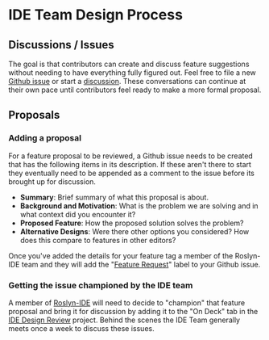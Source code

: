 # IDE Team Design Process

## Discussions / Issues

The goal is that contributors can create and discuss feature suggestions without needing to have everything fully figured out. Feel free to file a new [Github issue](https://github.com/dotnet/roslyn/issues/new?assignees=&labels=Area-IDE%2CFeature+Request&template=feature-suggestion.md) or start a [discussion](https://github.com/dotnet/roslyn/discussions/new). These conversations can continue at their own pace until contributors feel ready to make a more formal proposal.

## Proposals

### Adding a proposal

For a feature proposal to be reviewed, a Github issue needs to be created that has the following items in its description. If these aren't there to start they eventually need to be appended as a comment to the issue before its brought up for discussion.

- **Summary**: Brief summary of what this proposal is about.
- **Background and Motivation**: What is the problem we are solving and in what context did you encounter it?
- **Proposed Feature**: How the proposed solution solves the problem?
- **Alternative Designs**: Were there other options you considered? How does this compare to features in other editors?

Once you've added the details for your feature tag a member of the Roslyn-IDE team and they will add the "[Feature Request](https://github.com/dotnet/roslyn/issues?=is%3Aissue+is%3Aopen+sort%3Aupdated-desc+label%3A%22Feature+Request%22)" label to your Github issue.

### Getting the issue championed by the IDE team

A member of [Roslyn-IDE](https://github.com/orgs/dotnet/teams/roslyn-ide) will need to decide to "champion" that feature proposal and bring it for discussion by adding it to the "On Deck" tab in the [IDE Design Review](https://github.com/dotnet/roslyn/projects/40) project. Behind the scenes the IDE Team generally meets once a week to discuss these issues.
